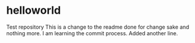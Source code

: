 # helloworld
Test repository
This is a change to the readme done for change sake and nothing more.  I am learning the commit process.
Added another line.

